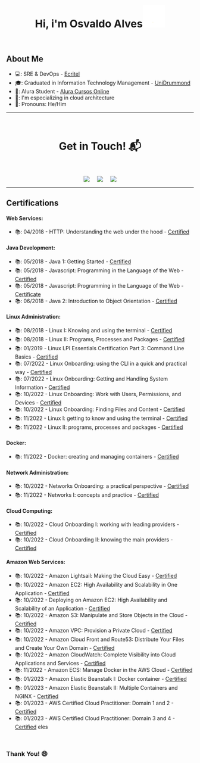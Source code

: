 <h1 align="center">Hi, i'm Osvaldo Alves<a><img src="https://github.com/Kathryn-Jie/Kathryn-Jie/blob/main/wave.gif" width="60px"/></h1>
</br>
<h2>About Me</h2>

- 💻: SRE & DevOps - <a href="https://www.ecritel.com">Ecritel</a>
- 🎓: Graduated in Information Technology Management - <a href="https://drummond.com.br/">UniDrummond</a>
- 🏫: Alura Student - <a href="https://www.alura.com.br/">Alura Cursos Online</a>
- 🌱: I'm especializing in cloud architecture
- 💬: Pronouns: He/Him
<hr>
</br>
<h1 align="center">Get in Touch! 📬</h1>
</br>
<p align="center">
<a href="https://www.linkedin.com/in/oalvesneto/" target="blank"><img align="center" src="https://img.shields.io/badge/LinkedIn-0077B5?style=for-the-badge&logo=linkedin&logoColor=white" /></a> &nbsp;&nbsp;&nbsp;  
<a href="mailto:oalvesxp@gmail.com" target="blank"><img align="center" src="https://img.shields.io/badge/Gmail-D14836?style=for-the-badge&logo=gmail&logoColor=white" /></a>    &nbsp;&nbsp;&nbsp;       
<a href="hhttps://github.com/oalvesxp" target="blank"><img align="center" src="https://img.shields.io/badge/GitHub-100000?style=for-the-badge&logo=github&logoColor=white" /></a>
</p>

<hr>
<h2>Certifications</h2>

<h4>Web Services:</h4>

- 📚: 04/2018 - HTTP: Understanding the web under the hood - <a href="https://cursos.alura.com.br/user/oalves/course/http-fundamentos/formalCertificate">Certified</a>

<h4>Java Development:</h4>

- 📚: 05/2018 - Java 1: Getting Started - <a href="https://cursos.alura.com.br/user/oalves/course/java-primeiros-passos/certificate">Certified</a>
- 📚: 05/2018 - Javascript: Programming in the Language of the Web - <a href="https://cursos.alura.com.br/user/oalves/course/javascript-programando-na-linguagem-web/certificate">Certified</a>
- 📚: 05/2018 - Javascript: Programming in the Language of the Web - <a href="https://cursos.alura.com.br/user/oalves/course/javascript-programando-na-linguagem-web/certificate">Certificate</a>
- 📚: 06/2018 - Java 2: Introduction to Object Orientation - <a href="https://cursos.alura.com.br/user/oalves/course/java-introducao-orientacao-objetos/certificate">Certified</a>

<h4>Linux Administration:</h4>

- 📚: 08/2018 - Linux I: Knowing and using the terminal - <a href="https://cursos.alura.com.br/certificate/oalves/linux-ubuntu">Certified</a>
- 📚: 08/2018 - Linux II: Programs, Processes and Packages - <a href="https://cursos.alura.com.br/user/oalves/course/linux-ubuntu-processos/certificate">Certified</a>
- 📚: 01/2019 - Linux LPI Essentials Certification Part 3: Command Line Basics - <a href="https://cursos.alura.com.br/certificate/oalves/linux-essentials-3">Certified</a>
- 📚: 07/2022 - Linux Onboarding: using the CLI in a quick and practical way - <a href="https://cursos.alura.com.br/certificate/dc63d2f8-30cb-4ad8-a1b2-68c76f5c03d4">Certified</a>
- 📚: 07/2022 - Linux Onboarding: Getting and Handling System Information - <a href="https://cursos.alura.com.br/certificate/6b4a8a9d-d81d-4fa2-8ec3-f2a5fadda6ba">Certified</a>
- 📚: 10/2022 - Linux Onboarding: Work with Users, Permissions, and Devices - <a href="https://cursos.alura.com.br/certificate/57578b26-e2a5-4cc0-94ee-21ac569595a0">Certified</a>
- 📚: 10/2022 - Linux Onboarding: Finding Files and Content - <a href="https://cursos.alura.com.br/certificate/b4757895-d324-4870-bdcc-ed74edf2ba13">Certified</a>
- 📚: 11/2022 - Linux I: getting to know and using the terminal - <a href="https://cursos.alura.com.br/certificate/6613e03a-a60f-4c81-9b41-9590778230fd">Certified</a>
- 📚: 11/2022 - Linux II: programs, processes and packages - <a href="https://cursos.alura.com.br/certificate/b2e289ea-bfd2-488e-8e0e-f0cb8bc5f8bb">Certified</a>

<h4>Docker:</h4>

- 📚: 11/2022 - Docker: creating and managing containers - <a href="https://cursos.alura.com.br/certificate/7a33477b-e566-4804-a01e-2a614f78edc5">Certified</a>

<h4>Network Administration:</h4>

- 📚: 10/2022 - Networks Onboarding: a practical perspective - <a href="https://cursos.alura.com.br/certificate/b4d86788-56f8-4d4a-b640-abc7d14a9c41">Certified</a>
- 📚: 11/2022 - Networks I: concepts and practice - <a href="https://cursos.alura.com.br/certificate/e15e9700-397e-4adb-af30-893ab1ca4837">Certified</a>

<h4>Cloud Computing:</h4>

- 📚: 10/2022 - Cloud Onboarding I: working with leading providers - <a href="https://cursos.alura.com.br/certificate/b49e4075-94b9-444b-bd6b-2ed32d2abe6c">Certified</a>
- 📚: 10/2022 - Cloud Onboarding II: knowing the main providers - <a href="https://cursos.alura.com.br/certificate/c678cae3-71ce-4256-bd4b-92836db76ff0">Certified</a>

<h4>Amazon Web Services:</h4>

- 📚: 10/2022 - Amazon Lightsail: Making the Cloud Easy - <a href="https://cursos.alura.com.br/certificate/f5737d3a-3cf2-4633-9d7f-b76840c9741f">Certified</a>
- 📚: 10/2022 - Amazon EC2: High Availability and Scalability in One Application - <a href="https://cursos.alura.com.br/certificate/a25e39cd-5caf-4bdc-a711-e19b182da85d">Certified</a>
- 📚: 10/2022 - Deploying on Amazon EC2: High Availability and Scalability of an Application - <a href="https://cursos.alura.com.br/certificate/50375456-05b6-449e-ac37-a5c841cd306b">Certified</a>
- 📚: 10/2022 - Amazon S3: Manipulate and Store Objects in the Cloud - <a href="https://cursos.alura.com.br/certificate/b49df327-3d88-4eb1-a281-43070b2574be">Certified</a>
- 📚: 10/2022 - Amazon VPC: Provision a Private Cloud - <a href="https://cursos.alura.com.br/certificate/1f84f5a3-0339-47bc-b3e9-1e940e564ceb">Certified</a>
- 📚: 10/2022 - Amazon Cloud Front and Route53: Distribute Your Files and Create Your Own Domain - <a href="https://cursos.alura.com.br/certificate/e146c02c-a0c3-4f19-89e2-b85808c37ed0">Certified</a>
- 📚: 10/2022 - Amazon CloudWatch: Complete Visibility into Cloud Applications and Services - <a href="https://cursos.alura.com.br/certificate/111fb891-ec0a-47a8-8388-ec8215acb643">Certified</a>
- 📚: 11/2022 - Amazon ECS: Manage Docker in the AWS Cloud - <a href="https://cursos.alura.com.br/certificate/1f84f5a3-0339-47bc-b3e9-1e940e564ceb">Certified</a>
- 📚: 01/2023 - Amazon Elastic Beanstalk I: Docker container - <a href="https://cursos.alura.com.br/certificate/7b9f2066-56bf-42f7-a2c3-90d89a9f42a3">Certified</a>
- 📚: 01/2023 - Amazon Elastic Beanstalk II: Multiple Containers and NGINX - <a href="https://cursos.alura.com.br/certificate/61c88ff5-ee79-4242-8e57-ab584d316619">Certified</a>
- 📚: 01/2023 - AWS Certified Cloud Practitioner: Domain 1 and 2 - <a href="https://cursos.alura.com.br/certificate/531e9cf3-219f-4da5-8ab3-92082ba4831f">Certified</a>
- 📚: 01/2023 - AWS Certified Cloud Practitioner: Domain 3 and 4 - <a href="https://cursos.alura.com.br/certificate/f3464492-2541-46e1-9484-c6516953c7b4">Certified</a>
eles 

</br>
<h3>Thank You! 😄</h3>
